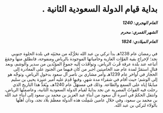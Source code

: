 <h1 dir="rtl">بداية قيام الدولة السعودية الثانية .</h1>

<h5 dir="rtl">العام الهجري:  1240

الشهر القمري: محرم

العام الميلادي: 1824</h5>

<p dir="rtl">في رمضان عام 1238هـ بدأ تركي بن عبد الله تحَرُّكَه من مخبَئِه في بلدة الحلوة جنوبي نجد؛ لإخراجِ بقية القوَّات الغازية وحامياتها الموجودة بالرياض ومنفوحة، فانطلق منها وجمَعَ أتباعه عند بلدة عرقة قُربَ الرياض، وتوافَدَت إليه جموعُ المؤيِّدين من سدير والوشم، وبعد قتالٍ استمَرَّ لمدة عام ضد الحاميتين أجبر من كان فيهما من الجنودِ على المغادرة إلى الحجاز في أواخر عام 1239هـ وأمر مشاري بن ناصر آل سعود بدخولِ الرياضِ، وتوجَّه هو إلى الوشم؛ حيث أقام في شقراء مدة شهرٍ، وفيها قَدِمَ عليه أمير عنيزة يحيى بن سليم مبايعًا إياه على السمع والطاعة. وذلك في مستهَلِّ عام 1240هـ، ويُعَدُّ هذا التاريخ الذي رحلت فيه القواتُ المصرية عن نجد بدايةً لقيام الدولة السعودية الثانية، وعاصمتُها الرياض، وانتقل الحكمُ في أسرة آل سعود من أبناءِ عبد العزيز بن محمد بن سعود إلى أبناء عبد الله بن محمد بن سعود، وفي خلالِ عامين شَمِلَت هذه الدولة معظَمَ بلاد نجد، ودان أهلُها بالولاء لتركي بن عبد الله.</p></br>
